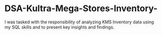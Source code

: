 # DSA-Kultra-Mega-Stores-Inventory-
I was tasked with the responsibility of analyzing KMS Inventory data using my SQL skills and to present key insights and findings.
